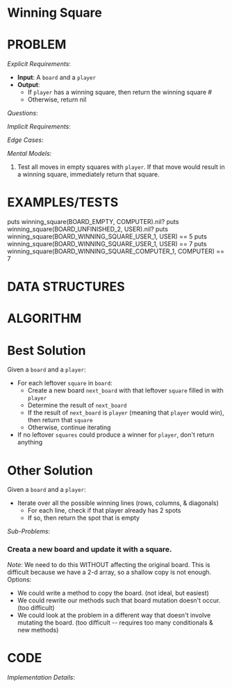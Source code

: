 # Winning Square

# PROBLEM

*Explicit Requirements*:
- **Input**: A `board` and a `player`
- **Output**:
  - If `player` has a winning square, then return the winning square #
  - Otherwise, return nil

*Questions*:


*Implicit Requirements*:


*Edge Cases*:



*Mental Models*:
1. Test all moves in empty squares with `player`. If that move would result in a winning square, immediately return that square.

# EXAMPLES/TESTS

puts winning_square(BOARD_EMPTY, COMPUTER).nil?
puts winning_square(BOARD_UNFINISHED_2, USER).nil?
puts winning_square(BOARD_WINNING_SQUARE_USER_1, USER) == 5
puts winning_square(BOARD_WINNING_SQUARE_USER_1, USER) == 7
puts winning_square(BOARD_WINNING_SQUARE_COMPUTER_1, COMPUTER) == 7


# DATA STRUCTURES



# ALGORITHM

# Best Solution

Given a `board` and a `player`:
- For each leftover `square` in `board`:
  - Create a new board `next_board` with that leftover `square` filled in with `player`
  - Determine the result of `next_board`
  - If the result of `next_board` is `player` (meaning that `player` would win), then return that `square`
  - Otherwise, continue iterating
- If no leftover `squares` could produce a winner for `player`, don't return anything

# Other Solution

Given a `board` and a `player`:
- Iterate over all the possible winning lines (rows, columns, & diagonals)
  - For each line, check if that player already has 2 spots
  - If so, then return the spot that is empty

*Sub-Problems*:

### Creata a new board and update it with a square.

*Note*: We need to do this WITHOUT affecting the original board. This is difficult because we have a 2-d array, so a shallow copy is not enough.
Options:
- We could write a method to copy the board. (not ideal, but easiest)
- We could rewrite our methods such that board mutation doesn't occur. (too difficult)
- We could look at the problem in a different way that doesn't involve mutating the board. (too difficult -- requires too many conditionals & new methods)


# CODE

*Implementation Details*: